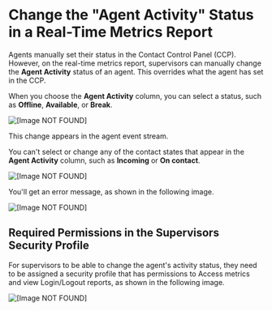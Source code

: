 # Change the "Agent Activity" Status in a Real\-Time Metrics Report<a name="rtm-change-agent-activity-state"></a>

Agents manually set their status in the Contact Control Panel \(CCP\)\. However, on the real\-time metrics report, supervisors can manually change the **Agent Activity** status of an agent\. This overrides what the agent has set in the CCP\.

When you choose the **Agent Activity** column, you can select a status, such as **Offline**, **Available**, or **Break**\. 

![\[Image NOT FOUND\]](http://docs.aws.amazon.com/connect/latest/adminguide/images/rtm-change-agent-activity-state.png)

This change appears in the agent event stream\.

You can't select or change any of the contact states that appear in the **Agent Activity** column, such as **Incoming** or **On contact**\. 

![\[Image NOT FOUND\]](http://docs.aws.amazon.com/connect/latest/adminguide/images/rtm-change-agent-activity-state-incoming.png)

You'll get an error message, as shown in the following image\.

![\[Image NOT FOUND\]](http://docs.aws.amazon.com/connect/latest/adminguide/images/rtm-change-agent-activity-state-error-message.png)

## Required Permissions in the Supervisors Security Profile<a name="rtm-change-agent-activity-state-permissions"></a>

For supervisors to be able to change the agent's activity status, they need to be assigned a security profile that has permissions to Access metrics and view Login/Logout reports, as shown in the following image\.

![\[Image NOT FOUND\]](http://docs.aws.amazon.com/connect/latest/adminguide/images/security-profile-change-agent-status.png)